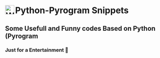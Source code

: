 # Python-Pyrogram Snippets [<img align="left" alt="Website" width="30px" src="https://img.icons8.com/color/48/000000/domain--v1.png" />][website]
## Some Usefull and Funny codes Based on Python (Pyrogram 
### Just for a Entertainment 🤣

[website]: https://visi.tk/professor
